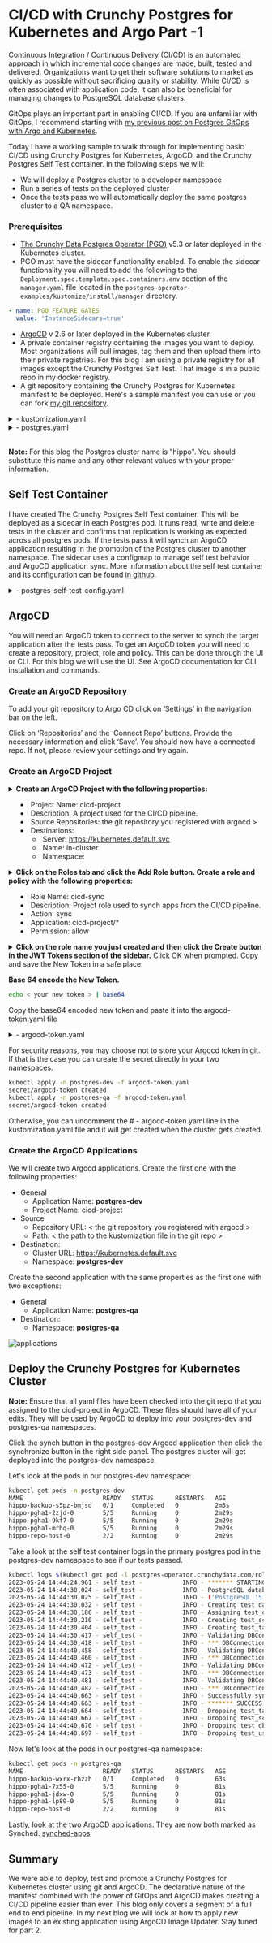 # CI/CD with Crunchy Postgres for Kubernetes and Argo Part -1

Continuous Integration / Continuous Delivery (CI/CD) is an automated approach in
which incremental code changes are made, built, tested and delivered.
Organizations want to get their software solutions to market as quickly as
possible without sacrificing quality or stability. While CI/CD is often
associated with application code, it can also be beneficial for managing changes
to PostgreSQL database clusters.

GitOps plays an important part in enabling CI/CD. If you are unfamiliar with
GitOps, I recommend starting with
[my previous post on Postgres GitOps with Argo and Kubernetes](https://www.crunchydata.com/blog/postgres-gitops-with-argo-and-kubernetes).

Today I have a working sample to walk through for implementing basic CI/CD using
Crunchy Postgres for Kubernetes, ArgoCD, and the Crunchy Postgres Self Test
container. In the following steps we will:

- We will deploy a Postgres cluster to a developer namespace
- Run a series of tests on the deployed cluster
- Once the tests pass we will automatically deploy the same postgres cluster to
  a QA namespace.

### Prerequisites

- [The Crunchy Data Postgres Operator (PGO)](https://access.crunchydata.com/documentation/postgres-operator/latest/quickstart/)
  v5.3 or later deployed in the Kubernetes cluster.
- PGO must have the sidecar functionality enabled. To enable the sidecar
  functionality you will need to add the following to the
  `Deployment.spec.template.spec.containers.env` section of the `manager.yaml`
  file located in the `postgres-operator-examples/kustomize/install/manager`
  directory.

```yaml
- name: PGO_FEATURE_GATES
  value: 'InstanceSidecars=true'
```

- [ArgoCD](https://argo-cd.readthedocs.io/en/release-2.0/getting_started/) v 2.6
  or later deployed in the Kubernetes cluster.
- A private container registry containing the images you want to deploy. Most
  organizations will pull images, tag them and then upload them into their
  private registries. For this blog I am using a private registry for all images
  except the Crunchy Postgres Self Test. That image is in a public repo in my
  docker registry.
- A git repository containing the Crunchy Postgres for Kubernetes manifest to be
  deployed. Here's a sample manifest you can use or you can fork
  [my git repository](https://github.com/bobpach/Postgres-CI-CD).

<details><summary>- kustomization.yaml</summary>

```yaml
resources:
  # - argocd-token.yaml
  - hippo-self-test-config.yaml
  - postgres.yaml
```

</details>

<details><summary>- postgres.yaml</summary>

```yaml
apiVersion: postgres-operator.crunchydata.com/v1beta1
kind: PostgresCluster
metadata:
  name: hippo
spec:
  image: bobpachcrunchy/crunchy-postgres:ubi8-15.1-5.3.0-1
  imagePullSecrets:
    - name: privatereg
  postgresVersion: 15
  shutdown: false
  users:
    - name: hippo
      options: 'SUPERUSER'
  instances:
    - name: pgha1
      replicas: 3
      containers:
        - name: selftest
          image: bobpachcrunchy/postgres-self-test:1.0.0
          imagePullPolicy: IfNotPresent
          env:
            - name: ARGOCD_APP_NAME
              valueFrom:
                configMapKeyRef:
                  name: postgres-self-test-config
                  key: auto-promote-argocd-app-name
            - name: ARGOCD_NAMESPACE
              valueFrom:
                configMapKeyRef:
                  name: postgres-self-test-config
                  key: argocd-namespace
            - name: AUTO_PROMOTE
              valueFrom:
                configMapKeyRef:
                  name: postgres-self-test-config
                  key: auto-promote
            - name: ARGOCD_SERVICE_ADDRESS
              valueFrom:
                configMapKeyRef:
                  name: postgres-self-test-config
                  key: argocd-service-address
            - name: ARGOCD_TOKEN
              valueFrom:
                secretKeyRef:
                  key: token
                  name: argocd-token
            - name: ARGOCD_VERIFY_TLS
              valueFrom:
                configMapKeyRef:
                  name: postgres-self-test-config
                  key: argocd-verify-tls
            - name: DB_USER
              valueFrom:
                configMapKeyRef:
                  name: postgres-self-test-config
                  key: db-user
            - name: DB_USER_PASSWORD
              valueFrom:
                secretKeyRef:
                  key: password
                  name: hippo-pguser-hippo
            - name: CLUSTER_NAME
              valueFrom:
                configMapKeyRef:
                  name: postgres-self-test-config
                  key: cluster-name
            - name: LOG_LEVEL
              valueFrom:
                configMapKeyRef:
                  name: postgres-self-test-config
                  key: log-level
            - name: LOG_PATH
              valueFrom:
                configMapKeyRef:
                  name: postgres-self-test-config
                  key: log-path
            - name: NAMESPACE
              valueFrom:
                fieldRef:
                  apiVersion: v1
                  fieldPath: metadata.namespace
            - name: POSTGRES_CONN_ATTEMPTS
              valueFrom:
                configMapKeyRef:
                  name: postgres-self-test-config
                  key: postgres-conn-attempts
            - name: POSTGRES_CONN_INTERVAL
              valueFrom:
                configMapKeyRef:
                  name: postgres-self-test-config
                  key: postgres-conn-interval
            - name: SERVICE_PORT
              valueFrom:
                configMapKeyRef:
                  name: postgres-self-test-config
                  key: service-port
            - name: SSLMODE
              valueFrom:
                configMapKeyRef:
                  name: postgres-self-test-config
                  key: sslmode
          volumeMounts:
            - name: postgres-data
              readOnly: false
              mountPath: /pgdata
      dataVolumeClaimSpec:
        accessModes:
          - 'ReadWriteOnce'
        resources:
          requests:
            storage: 1Gi
      affinity:
        podAntiAffinity:
          preferredDuringSchedulingIgnoredDuringExecution:
            - weight: 1
              podAffinityTerm:
                topologyKey: kubernetes.io/hostname
                labelSelector:
                  matchLabels:
                    postgres-operator.crunchydata.com/cluster: hippo
                    postgres-operator.crunchydata.com/instance-set: pgha1
  backups:
    pgbackrest:
      image: bobpachcrunchy/crunchy-pgbackrest:ubi8-5.3.0-1
      repos:
        - name: repo1
          volume:
            volumeClaimSpec:
              accessModes:
                - 'ReadWriteOnce'
              resources:
                requests:
                  storage: 1Gi
```

</details>
</br>

**Note:** For this blog the Postgres cluster name is "hippo". You should
substitute this name and any other relevant values with your proper information.

## Self Test Container

I have created The Crunchy Postgres Self Test container. This will be deployed
as a sidecar in each Postgres pod. It runs read, write and delete tests in the
cluster and confirms that replication is working as expected across all postgres
pods. If the tests pass it will synch an ArgoCD application resulting in the
promotion of the Postgres cluster to another namespace. The sidecar uses a
configmap to manage self test behavior and ArgoCD application sync. More
information about the self test container and its configuration can be found
[in github](https://github.com/CrunchyData/postgres-ci-cd-demo/tree/main/Crunchy-Postgres-Self-Test).

<details><summary>- postgres-self-test-config.yaml</summary>

```yaml
apiVersion: v1
data:
  argocd-namespace: argocd
  argocd-service-address: <ip address of the argocd service>
  argocd-verify-tls: 'false'
  auto-promote: 'true'
  auto-promote-argocd-app-name: postgres-qa
  db-user: hippo
  cluster-name: hippo
  log-level: info
  log-path: /pgdata
  postgres-conn-attempts: '12'
  postgres-conn-interval: '5'
  service-port: '5432'
  sslmode: require
kind: ConfigMap
metadata:
  labels:
    vendor: crunchydata
    postgres-operator.crunchydata.com/cluster: hippo
  name: postgres-self-test-config
```

</details>

## ArgoCD

You will need an ArgoCD token to connect to the server to synch the target
application after the tests pass. To get an ArgoCD token you will need to create
a repository, project, role and policy. This can be done through the UI or CLI.
For this blog we will use the UI. See ArgoCD documentation for CLI installation
and commands.

### Create an ArgoCD Repository

To add your git repository to Argo CD click on ‘Settings’ in the navigation bar
on the left.

Click on ‘Repositories’ and the ‘Connect Repo’ buttons. Provide the necessary
information and click ‘Save’. You should now have a connected repo. If not,
please review your settings and try again.

### Create an ArgoCD Project

<details><summary><strong>Create an ArgoCD Project with the following properties:</strong>

- Project Name: cicd-project
- Description: A project used for the CI/CD pipeline.
- Source Repositories: the git repository you registered with argocd >
- Destinations:
  - Server: https://kubernetes.default.svc
  - Name: in-cluster
  - Namespace:

</summary>

![ci-cd-project](https://imagedelivery.net/lPM0ntuwQfh8VQgJRu0mFg/9bb84f06-9618-4f3a-9113-a32e7f08fa00/public)

</details>

<details><summary><strong>Click on the Roles tab and click the Add Role button. Create a role and policy
with the following properties:</strong>

- Role Name: cicd-sync
- Description: Project role used to synch apps from the CI/CD pipeline.
- Action: sync
- Application: cicd-project/\*
- Permission: allow

</summary>

![cicd-project-role](https://imagedelivery.net/lPM0ntuwQfh8VQgJRu0mFg/908a535d-087e-43a1-9a69-58ad84dbe000/public)

</details>

<details><summary><strong>Click on the role name you just created and then click the Create button in the
JWT Tokens section of the sidebar.</strong> Click OK when prompted. Copy and save the New
Token in a safe place. </br>
</summary>

![cicd-project-role-details](https://imagedelivery.net/lPM0ntuwQfh8VQgJRu0mFg/ed39fa4c-92e4-4c39-0dd6-b742fa28ce00/public)

</details>

<strong>Base 64 encode the New Token.</strong>

```bash
echo < your new token > | base64
```

Copy the base64 encoded new token and paste it into the argocd-token.yaml file

<details><summary>- argocd-token.yaml</summary>

```yaml
apiVersion: v1
data:
  token: <your base64 encoded argocd token>
kind: Secret
metadata:
  name: argocd-token
type: Opaque
```

</details>

For security reasons, you may choose not to store your Argocd token in git. If
that is the case you can create the secret directly in your two namespaces.

```bash
kubectl apply -n postgres-dev -f argocd-token.yaml
secret/argocd-token created
kubectl apply -n postgres-qa -f argocd-token.yaml
secret/argocd-token created
```

Otherwise, you can uncomment the # - argocd-token.yaml line in the
kustomization.yaml file and it will get created when the cluster gets created.

### Create the ArgoCD Applications

We will create two Argocd applications. Create the first one with the following
properties:

- General
  - Application Name: **postgres-dev**
  - Project Name: cicd-project
- Source
  - Repository URL: < the git repository you registered with argocd >
  - Path: < the path to the kustomization file in the git repo >
- Destination:
  - Cluster URL: https://kubernetes.default.svc
  - Namespace: **postgres-dev**

Create the second application with the same properties as the first one with two
exceptions:

- General
  - Application Name: **postgres-qa**
- Destination:
  - Namespace: **postgres-qa**

![applications](https://imagedelivery.net/lPM0ntuwQfh8VQgJRu0mFg/1f111c4e-dce9-46f3-dcd2-8e29294c6000/public)

## Deploy the Crunchy Postgres for Kubernetes Cluster

**Note:** Ensure that all yaml files have been checked into the git repo that
you assigned to the cicd-project in ArgoCD. These files should have all of your
edits. They will be used by ArgoCD to deploy into your postgres-dev and
postgres-qa namespaces.

Click the synch button in the postgres-dev Argocd application then click the
synchronize button in the right side panel. The postgres cluster will get
deployed into the postgres-dev namespace.

Let's look at the pods in our postgres-dev namespace:

```bash
kubectl get pods -n postgres-dev
NAME                      READY   STATUS      RESTARTS   AGE
hippo-backup-s5pz-bmjsd   0/1     Completed   0          2m5s
hippo-pgha1-2zjd-0        5/5     Running     0          2m29s
hippo-pgha1-9kf7-0        5/5     Running     0          2m29s
hippo-pgha1-mrhq-0        5/5     Running     0          2m29s
hippo-repo-host-0         2/2     Running     0          2m29s
```

Take a look at the self test container logs in the primary postgres pod in the
postgres-dev namespace to see if our tests passed.

```bash
kubectl logs $(kubectl get pod -l postgres-operator.crunchydata.com/role=master -o name -n postgres-dev) -n postgres-dev -c selftest
2023-05-24 14:44:24,961 - self_test -           INFO - ******* STARTING NEW TEST RUN *******
2023-05-24 14:44:30,024 - self_test -           INFO - PostgreSQL database version:
2023-05-24 14:44:30,025 - self_test -           INFO - ('PostgreSQL 15.1 on x86_64-pc-linux-gnu, compiled by gcc (GCC) 8.5.0 20210514 (Red Hat 8.5.0-15), 64-bit',)
2023-05-24 14:44:30,032 - self_test -           INFO - Creating test database
2023-05-24 14:44:30,186 - self_test -           INFO - Assigning test_db privileges to test_user
2023-05-24 14:44:30,210 - self_test -           INFO - Creating test_schema in test_db
2023-05-24 14:44:30,404 - self_test -           INFO - Creating test_table with data in test_schema
2023-05-24 14:44:30,417 - self_test -           INFO - Validating DBConnectionType.PRIMARY_SERVICE Data: Expecting 1000 Rows
2023-05-24 14:44:30,418 - self_test -           INFO - *** DBConnectionType.PRIMARY_SERVICE Validation Succeeded! ***
2023-05-24 14:44:40,458 - self_test -           INFO - Validating DBConnectionType.REPLICA_SERVICE Data: Expecting 1000 Rows
2023-05-24 14:44:40,460 - self_test -           INFO - *** DBConnectionType.REPLICA_SERVICE Validation Succeeded! ***
2023-05-24 14:44:40,472 - self_test -           INFO - Validating DBConnectionType.REPLICA_POD Data for pod hippo-pgha1-2zjd-0: Expecting 1000 Rows
2023-05-24 14:44:40,473 - self_test -           INFO - *** DBConnectionType.REPLICA_POD Validation Succeeded for pod hippo-pgha1-2zjd-0! ***
2023-05-24 14:44:40,481 - self_test -           INFO - Validating DBConnectionType.REPLICA_POD Data for pod hippo-pgha1-9kf7-0: Expecting 1000 Rows
2023-05-24 14:44:40,482 - self_test -           INFO - *** DBConnectionType.REPLICA_POD Validation Succeeded for pod hippo-pgha1-9kf7-0! ***
2023-05-24 14:44:40,663 - self_test -           INFO - Successfully synched the postgres-qa ArgoCD application.
2023-05-24 14:44:40,663 - self_test -           INFO - ******* SUCCESS: ALL TESTS PASSED *******
2023-05-24 14:44:40,664 - self_test -           INFO - Dropping test_table
2023-05-24 14:44:40,667 - self_test -           INFO - Dropping test_schema
2023-05-24 14:44:40,670 - self_test -           INFO - Dropping test_db
2023-05-24 14:44:40,697 - self_test -           INFO - Dropping test_user
```

Now let's look at the pods in our postgres-qa namespace:

```bash
kubectl get pods -n postgres-qa
NAME                      READY   STATUS      RESTARTS   AGE
hippo-backup-wxrx-rhzzh   0/1     Completed   0          63s
hippo-pgha1-7x55-0        5/5     Running     0          81s
hippo-pgha1-jdxw-0        5/5     Running     0          81s
hippo-pgha1-lp89-0        5/5     Running     0          81s
hippo-repo-host-0         2/2     Running     0          81s
```

Lastly, look at the two ArgoCD applications. They are now both marked as
Synched.
[synched-apps](https://github.com/CrunchyData/postgres-ci-cd-demo/blob/main/Part-1-Deployment/images/synched-apps.png)

## Summary

We were able to deploy, test and promote a Crunchy Postgres for Kubernetes
cluster using git and ArgoCD. The declarative nature of the manifest combined
with the power of GitOps and ArgoCD makes creating a CI/CD pipeline easier than
ever. This blog only covers a segment of a full end to end pipeline. In my next
blog we will look at how to apply new images to an existing application using
ArgoCD Image Updater. Stay tuned for part 2.
